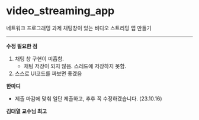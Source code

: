 # video_streaming_app
네트워크 프로그래밍 과제
채팅창이 있는 비디오 스트리밍 앱 만들기

---

**수정 필요한 점**
1. 채팅 창 구현이 미흡함.
   - 채팅 저장이 되지 않음. 스레드에 저장하지 못함.
2. 스스로 UI코드를 짜보면 좋겠음

**한마디**
- 제출 마감에 맞춰 일단 제출하고, 추후 꼭 수정하겠습니다. (23.10.16)


**김대열 교수님 최고**

